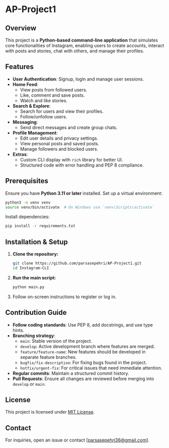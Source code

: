 # AP-Project1

## Overview
This project is a **Python-based command-line application** that simulates core functionalities of Instagram, enabling users to create accounts, interact with posts and stories, chat with others, and manage their profiles.

## Features
- **User Authentication**: Signup, login and manage user sessions.
- **Home Feed**:
  - View posts from followed users.
  - Like, comment and save posts.
  - Watch and like stories.
- **Search & Explore**:
  - Search for users and view their profiles.
  - Follow/unfollow users.
- **Messaging**:
  - Send direct messages and create group chats.
- **Profile Management**:
  - Edit user details and privacy settings.
  - View personal posts and saved posts.
  - Manage followers and blocked users.
- **Extras**:
  - Custom CLI display with `rich` library for better UI.
  - Structured code with error handling and PEP 8 compliance.

## Prerequisites
Ensure you have **Python 3.11 or later** installed. Set up a virtual environment:
```sh
python3 -m venv venv
source venv/bin/activate  # On Windows use `venv\Scripts\activate`
```

Install dependencies:
```sh
pip install -r requirements.txt
```

## Installation & Setup
1. **Clone the repository:**
   ```sh
   git clone https://github.com/parsasepehri/AP-Project1.git
   cd Instagram-CLI
   ```
2. **Run the main script:**
   ```sh
   python main.py
   ```
3. Follow on-screen instructions to register or log in.

## Contribution Guide
- **Follow coding standards**: Use PEP 8, add docstrings, and use type hints.
- **Branching strategy**:
  - `main`: Stable version of the project.
  - `develop`: Active development branch where features are merged.
  - `feature/feature-name`: New features should be developed in separate feature branches.
  - `bugfix/fix-description`: For fixing bugs found in the project.
  - `hotfix/urgent-fix`: For critical issues that need immediate attention.
- **Regular commits**: Maintain a structured commit history.
- **Pull Requests**: Ensure all changes are reviewed before merging into `develop` or `main`.

## License
This project is licensed under [MIT License](LICENSE).

## Contact
For inquiries, open an issue or contact [parsasepehri36@gmail.com].